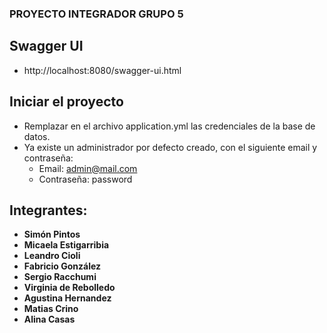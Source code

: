 ### PROYECTO INTEGRADOR GRUPO 5

## Swagger UI
- http://localhost:8080/swagger-ui.html

## Iniciar el proyecto
- Remplazar en el archivo application.yml las credenciales de la base de datos.
- Ya existe un administrador por defecto creado, con el siguiente email y contraseña:
    - Email: admin@mail.com
    - Contraseña: password

## Integrantes:
- __Simón Pintos__
- __Micaela Estigarribia__
- __Leandro Cioli__
- __Fabricio González__
- __Sergio Racchumi__
- __Virginia de Rebolledo__
- __Agustina Hernandez__
- __Matias Crino__
- __Alina Casas__